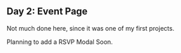 ## Day 2: Event Page

Not much done here, since it was one of my first projects.

Planning to add a RSVP Modal Soon.
